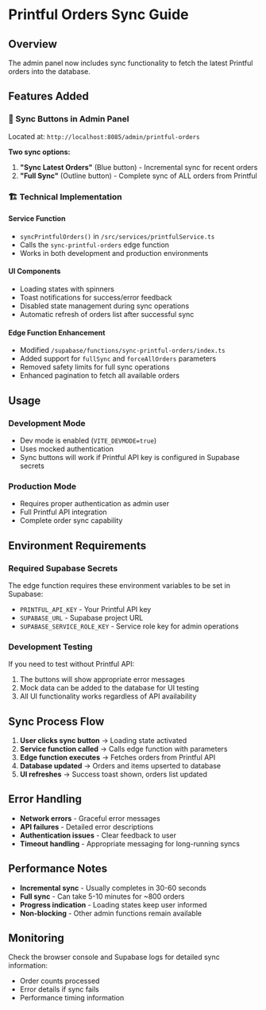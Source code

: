 # Printful Orders Sync Guide

## Overview
The admin panel now includes sync functionality to fetch the latest Printful orders into the database.

## Features Added

### 🔄 Sync Buttons in Admin Panel
Located at: `http://localhost:8085/admin/printful-orders`

**Two sync options:**
1. **"Sync Latest Orders"** (Blue button) - Incremental sync for recent orders
2. **"Full Sync"** (Outline button) - Complete sync of ALL orders from Printful

### 🏗️ Technical Implementation

#### Service Function
- `syncPrintfulOrders()` in `/src/services/printfulService.ts`
- Calls the `sync-printful-orders` edge function
- Works in both development and production environments

#### UI Components
- Loading states with spinners
- Toast notifications for success/error feedback
- Disabled state management during sync operations
- Automatic refresh of orders list after successful sync

#### Edge Function Enhancement
- Modified `/supabase/functions/sync-printful-orders/index.ts`
- Added support for `fullSync` and `forceAllOrders` parameters
- Removed safety limits for full sync operations
- Enhanced pagination to fetch all available orders

## Usage

### Development Mode
- Dev mode is enabled (`VITE_DEVMODE=true`)
- Uses mocked authentication
- Sync buttons will work if Printful API key is configured in Supabase secrets

### Production Mode
- Requires proper authentication as admin user
- Full Printful API integration
- Complete order sync capability

## Environment Requirements

### Required Supabase Secrets
The edge function requires these environment variables to be set in Supabase:
- `PRINTFUL_API_KEY` - Your Printful API key
- `SUPABASE_URL` - Supabase project URL  
- `SUPABASE_SERVICE_ROLE_KEY` - Service role key for admin operations

### Development Testing
If you need to test without Printful API:
1. The buttons will show appropriate error messages
2. Mock data can be added to the database for UI testing
3. All UI functionality works regardless of API availability

## Sync Process Flow

1. **User clicks sync button** → Loading state activated
2. **Service function called** → Calls edge function with parameters
3. **Edge function executes** → Fetches orders from Printful API
4. **Database updated** → Orders and items upserted to database
5. **UI refreshes** → Success toast shown, orders list updated

## Error Handling

- **Network errors** - Graceful error messages
- **API failures** - Detailed error descriptions
- **Authentication issues** - Clear feedback to user
- **Timeout handling** - Appropriate messaging for long-running syncs

## Performance Notes

- **Incremental sync** - Usually completes in 30-60 seconds
- **Full sync** - Can take 5-10 minutes for ~800 orders
- **Progress indication** - Loading states keep user informed
- **Non-blocking** - Other admin functions remain available

## Monitoring

Check the browser console and Supabase logs for detailed sync information:
- Order counts processed
- Error details if sync fails
- Performance timing information